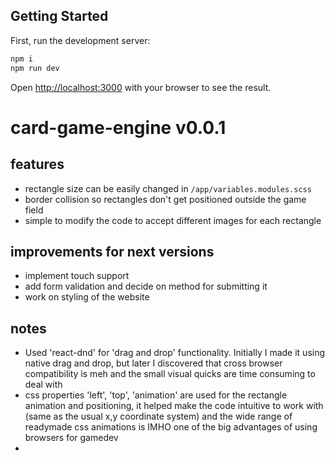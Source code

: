 ## Getting Started

First, run the development server:

```bash
npm i
npm run dev
```

Open [http://localhost:3000](http://localhost:3000) with your browser to see the result.

# card-game-engine v0.0.1

## features
* rectangle size can be easily changed in `/app/variables.modules.scss`
* border collision so rectangles don't get positioned outside the game field
* simple to modify the code to accept different images for each rectangle

## improvements for next versions
* implement touch support
* add form validation and decide on method for submitting it 
* work on styling of the website


## notes
* Used 'react-dnd' for 'drag and drop' functionality. Initially I made it using native drag and drop, but later I discovered that cross browser compatibility is meh and the small visual quicks are time consuming to deal with 
* css properties 'left', 'top', 'animation' are used for the rectangle animation and positioning, it helped make the code intuitive to work with (same as the usual x,y coordinate system) and the wide range of readymade css animations is IMHO one of the big advantages of using browsers for gamedev
*

